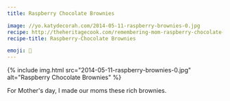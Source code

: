 ```yaml
---
title: Raspberry Chocolate Brownies

image: //yo.katydecorah.com/2014-05-11-raspberry-brownies-0.jpg
recipe: http://theheritagecook.com/remembering-mom-raspberry-chocolate-brownies-src/
recipe-title: Raspberry-Chocolate Brownies

emoji: 🍫
---
```


<div class="photos">
{% include img.html src="2014-05-11-raspberry-brownies-0.jpg" alt="Raspberry Chocolate Brownies" %}
</div>

For Mother's day, I made our moms these rich brownies.
